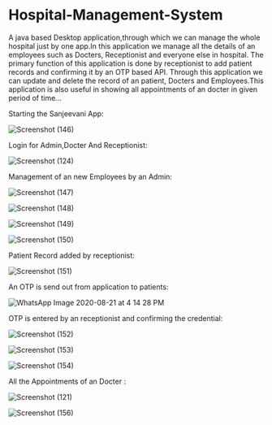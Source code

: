 # Hospital-Management-System

A java based Desktop application,through which we can manage the whole hospital just by one
app.In this application we manage all the details of an employees such as Docters,
Receptionist and everyone else in hospital. The primary function of this application
is done by receptionist to add patient records and confirming it by an OTP based API.
Through this application we can update and delete the record of an patient,
Docters and Employees.This application is also useful in showing all appointments
of an docter in given period of time...







Starting the Sanjeevani App:

![Screenshot (146)](https://user-images.githubusercontent.com/68866722/90883163-ea2df200-e3ca-11ea-89fc-d5d75e8b6f9a.png)

Login for Admin,Docter And Receptionist:

![Screenshot (124)](https://user-images.githubusercontent.com/68866722/89672315-18f39500-d902-11ea-89d9-355bc010d179.png)

Management of an new Employees by an Admin:

![Screenshot (147)](https://user-images.githubusercontent.com/68866722/90883172-ed28e280-e3ca-11ea-99fd-66870b33ff3a.png)


![Screenshot (148)](https://user-images.githubusercontent.com/68866722/90883175-edc17900-e3ca-11ea-8ab6-ad4de0eb228d.png)


![Screenshot (149)](https://user-images.githubusercontent.com/68866722/90883176-ee5a0f80-e3ca-11ea-8ce9-2df6e1ca5125.png)


![Screenshot (150)](https://user-images.githubusercontent.com/68866722/90883178-eef2a600-e3ca-11ea-9364-1df5575997c4.png)

Patient Record added by receptionist:

![Screenshot (151)](https://user-images.githubusercontent.com/68866722/90883179-ef8b3c80-e3ca-11ea-9821-5b79f87df52e.png)

An OTP is send out from application to patients:

![WhatsApp Image 2020-08-21 at 4 14 28 PM](https://user-images.githubusercontent.com/68866722/90883569-b56e6a80-e3cb-11ea-8664-866368b3bdb5.jpeg)

OTP is entered by an receptionist and confirming the credential:

![Screenshot (152)](https://user-images.githubusercontent.com/68866722/90883180-f023d300-e3ca-11ea-8f63-79c7151ee63c.png)


![Screenshot (153)](https://user-images.githubusercontent.com/68866722/90883182-f1550000-e3ca-11ea-96f1-9fc8beee9368.png)


![Screenshot (154)](https://user-images.githubusercontent.com/68866722/90883183-f1ed9680-e3ca-11ea-9393-2d7ea675e52c.png)


All the Appointments of an Docter :

![Screenshot (121)](https://user-images.githubusercontent.com/68866722/89672306-1729d180-d902-11ea-9726-f80d64714893.png)


![Screenshot (156)](https://user-images.githubusercontent.com/68866722/90883453-73ddbf80-e3cb-11ea-99d2-b1a10028d709.png)
